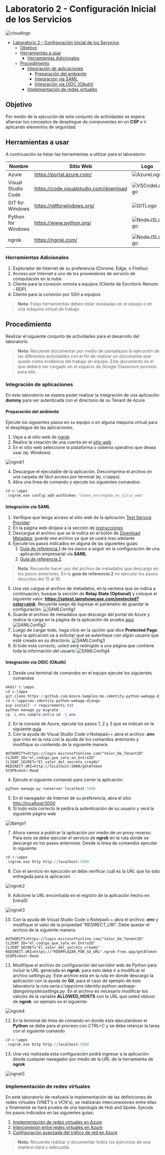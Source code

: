 # Laboratorio 2 - Configuración Inicial de los Servicios

![cloudlogo](Images/cloud_computing.jpg)

- [Laboratorio 2 - Configuración Inicial de los Servicios](#laboratorio-2---configuración-inicial-de-los-servicios)
  - [Objetivo](#objetivo)
  - [Herramientas a usar](#herramientas-a-usar)
    - [Herramientas Adicionales](#herramientas-adicionales)
  - [Procedimiento](#procedimiento)
    - [Integración de aplicaciones](#integración-de-aplicaciones)
      - [Preparación del ambiente](#preparación-del-ambiente)
      - [Integración vía SAML](#integración-vía-saml)
      - [Integración vía OIDC (OAuth)](#integración-vía-oidc-oauth)
    - [Implementación de redes virtuales](#implementación-de-redes-virtuales)

## Objetivo

Por medio de la ejecución de este conjunto de actividades se espera afianzar los conceptos de despliegue de componentes en un __CSP__ e ir aplicando elementos de seguridad.

## Herramientas a usar

A continuación se listan las herramientas a utilizar para el laboratorio:

| Nombre | Sitio Web | Logo |
| --- | --- | --- |
| Azure | <https://portal.azure.com/> | ![AzureLogo](Images/Microsoft-Azure-Symbol.png)|
| Visual Studio Code | <https://code.visualstudio.com/download> | ![VSCodeLogo](Images/vscode.png) |
| GIT for Windows | <https://gitforwindows.org/> | ![GITLogo](Images/git_logo.png)|
| Python for Windows | <https://www.python.org/> | ![NodeJSLogo](Images/python-logo.png)|
| ngrok | <https://ngrok.com/> | ![NodeJSLogo](Images/ngrok-blue-med.png)|

### Herramientas Adicionales

1. Explorador de Internet de su preferencia (Chrome, Edge, o Firefox)
2. Acceso por Internet a uno de los proveedores de servicio de computación en la nube
3. Cliente para la conexión remota a equipos (Cliente de Escritorio Remoto - RDP)
4. Cliente para la conexión por SSH a equipos

> __Nota:__ Estas herramientas deben estar instaladas en el equipo o en una máquina virtual de trabajo

## Procedimiento

Realizar el siguiente conjunto de actividades para el desarrollo del laboratorio.

> __Nota:__ Recuerde documentar por medio de pantallazos la ejecución de las diferentes actividades con el fin de realizar un documento que quede como evidencia del trabajo en equipo. Este documento es el que deberá ser cargado en el espacio de Google Classroom provisto para ello.

### Integración de aplicaciones

En este laboratorio se espera poder realizar la integración de una aplicación __dummy__ para ser autenticada con el directorio de su Tenant de Azure

#### Preparación del ambiente

Ejecute los siguientes pasos en su equipo o en alguna máquina virtual para el despliegue de las aplicaciones.

1. Vaya a al sitio web de [ngrok](https://ngrok.com/)
2. Realice la creación de una cuenta en el [sitio web](https://dashboard.ngrok.com/signup)
3. En el sitio web seleccione la plataforma o sistema operativo que desea usar (ej. Windows)

![ngrok1](./Images/ngrok1.png)

4. Descargue el ejecutable de la aplicación. Descomprima el archivo en una carpeta de fácil acceso por terminal (ej. c:\apps).
5. Abra una línea de comando y ejecute los siguientes comandos:

```powershell
cd c:\apps
.\ngrok.exe config add-authtoken "token_entregado_en_sitio_web"
```

#### Integración vía SAML

   1. Verifique que tenga acceso al sitio web de la aplicación [Test Service Provider](https://sptest.iamshowcase.com/)
   2. En la página web diríjase a la sección de [instrucciones](https://sptest.iamshowcase.com/instructions)
   3. Descargue el archivo que se le indica en el botón de [Download Metadata](https://sptest.iamshowcase.com/testsp_metadata.xml); guarde ese archivo ya que se usará mas adelante
   4. Ejecute los pasos indicados en alguna de las siguientes guías:
      1. [Guía de referencia 1](https://boxyhq.com/docs/jackson/sso-providers/azure) de los pasos a seguir en la configuración de una aplicación empresarial vía __SAML__
      2. [Guía de referencia 2](https://docs.digicert.com/en/trust-lifecycle-manager/how-to-guides/configure-a-profile-to-authenticate-requests-via-saml-2-0-using-microsoft-azure-ad-saml-idp/create-saml-idp-applications-in-azure-ad-portal.html).

   > __Nota__: Recuerde hacer uso del archivo de metadatos que descargo en los pasos anteriores. En la __guía de referencia 2__ no ejecutar los pasos descritos del 15 al 19.

   5. Una vez cargue el archivo de metadatos, en la ventana que se indica a continuación, busque la sección de __Relay State (Optional)__ y coloque el siguiente valor: __https://sptest.iamshowcase.com/protected?color=pink__. Recuerde luego de ingresar el parámetro de guardar la configuración.
    ![SAMLConfig1](./Images/SAMLConfig1.png)
   6. Guarde el archivo de metadatos que descargo del portal de Azure y realice la carga en la página de la aplicación de prueba [aquí](https://sptest.iamshowcase.com/instructions#spinit)
    ![SAMLConfig2](./Images/SAMLConfig2.png)
   7. Luego de cargar todo, haga click en la opción que dice __Protected Page__. Aquí la aplicación va a solicitar que se autentique con algún usuario que esté creado en su directorio.
    ![SAMLConfig3](./Images/SAMLConfig3.png)
   8. Si todo esta correcto, usted será redirigido a una página que contiene toda la información del usuario
    ![SAMLConfig4](./Images/SAMLConfig4.png)

#### Integración vía OIDC (OAuth)

1. Desde una terminal de comandos en el equipo ejecute los siguientes comandos

```powershell
mkdir c:\apps
cd c:\apps
git clone https://github.com/Azure-Samples/ms-identity-python-webapp-django.git
cd c:\apps\ms-identity-python-webapp-django
pip install -r requirements.txt
python manage.py migrate
cp .\.env.sample.entra-id .\.env
```

2. En la consola de Azure, ejecute los pasos 1, 2 y 3 que se indican en la siguiente [guía](https://learn.microsoft.com/es-mx/entra/identity-platform/quickstart-web-app-python-flask?tabs=windows)
3. Con la ayuda de Visual Studio Code o Notepad++ abra el archivo __.env__ que creo en la ruta con la ayuda de los comandos anteriores y modifique su contenido de la siguiente manera

```properties
AUTHORITY=https://login.microsoftonline.com/"Valor_De_TenantID"
CLIENT_ID="el_codigo_que_sale_en_EntraID"
CLIENT_SECRET="El_valor_del_secreto_creado"
REDIRECT_URI=http://localhost:5000/getAToken
SCOPE=User.Read
```

4. Ejecute el siguiente comando para correr la aplicación

```powershell
python manage.py runserver localhost:5000
```

5. En el navegador de Internet de su preferencia, abra el sitio [http://localhost:5000](http://localhost:5000)
6. Si todo esta correcto le pedira la autenticación de su usuario y verá la siguiente página web

![django1](./Images/django1.png)

7. Ahora vamos a publicar la aplicación por medio de un proxy reverso. Para esto se debe ejecutar el servicio de __ngrok__ en la ruta donde se descargó en los pasos anteriores. Desde la linea de comandos ejecutar lo siguiente:

```powershell
cd c:\apps
.\ngrok.exe http http://localhost:5000 
```

8. Con el servicio en ejecución se debe verificar cuál es la URL que ha sido entregada para la aplicación

![ngrok2](./Images/ngrok2.png)

9. Adicione la URL encontrada en el registro de la aplicación hecho en EntraID

![ngrok3](./Images/ngrok3.png)

10. Con la ayuda de Visual Studio Code o Notepad++ abra el archivo __.env__ y modifique el valor de la propiedad "REDIRECT_URI". Debe quedar el archivo de la siguiente manera:

```properties
AUTHORITY=https://login.microsoftonline.com/"Valor_De_TenantID"
CLIENT_ID="el_codigo_que_sale_en_EntraID"
CLIENT_SECRET="El_valor_del_secreto_creado"
REDIRECT_URI=https://"REEMPLAZAR_POR_SU_URL".ngrok-free.app/getAToken
SCOPE=User.Read
```

11. Modifique el archivo de configuración del servidor web de Python para incluir la URL generada en __ngrok__; para esto debe ir a modificar el archivo _settings.py_. Este archivo esta en la ruta en donde descargo la aplicación con la ayuda de __Git__, para el caso de ejemplo de este laboratorio la ruta sería _c:\apps\ms-identity-python-webapp-django\mysite\settings.py_. En el archivo es necesario modificar los valores de la variable __ALLOWED_HOSTS__ con la URL que usted obtuvo de __ngrok__. un ejemplo es el siguiente:

![ngrok4](./Images/ngrok4.png)

12. En la terminal de linea de comando en donde esta ejecutandose el __Python__ se debe para el proceso con _CTRL+C_ y se debe relanzar la tarea con el siguiente comando

```powershell
cd c:\apps
.\ngrok.exe http http://localhost:5000 
```

13. Una vez realizada esta configuración podrá ingresar a la aplicación desde cualquier navegador por medio de la URL de la herramienta de __ngrok__

![ngrok5](./Images/ngrok5.png)

### Implementación de redes virtuales

En este laboratorio de realizará la implementación de las definiciones de redes virtuales (VNET's o VCN's), se realizarán interconexiones entre ellas y finalmente se hará prueba de una topología de Hub and Spoke. Ejecute los pasos indicados en las siguientes guías:

   1. [Implementación de redes virtuales en Azure](./AZ-104-Labs/Instructions/Labs/LAB_04-Implement_Virtual_Networking.md)
   2. [Interconexión entre redes virtuales en Azure](./AZ-104-Labs/Instructions/Labs/LAB_05-Implement_Intersite_Connectivity.md)
   3. [Configuración avanzada del tráfico de red en Azure](./AZ-104-Labs/Instructions/Labs/LAB_06-Implement_Network_Traffic_Management.md)

> __Nota:__ Recuerde realizar y documentar todos los ejercicios de una manera clara y adecuada.